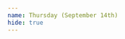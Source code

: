 ```yaml
---
name: Thursday (September 14th)
hide: true
---
```


<!-- A short way description on how to find the room -->